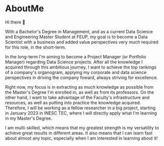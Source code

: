 # AboutMe

Hi there 👋

With a Bachelor's Degree in Management, and as a current Data Science and Engineering Master Student at FEUP, my goal is to become a Data Scientist with a business and added value perspectives very much required for this role, in the short-term.

In the long-term I'm aiming to become a Project Manager (or Portfolio Manager) regarding Data Science projects. After all the knowledge I acquired through this ambitious journey, I want to achieve the top rankings of a company's organogram, applying my corporate and data science perspectives in driving the company foward, always striving for excellence.

Right now, my focus is in extracting as much knowledge as possible from the Master's Degree I'm enrolled in, as well as from its professors. On the other hand, I want to take advantage of the Faculty's infrastructure and resources, as well as putting into practice the knowledge acquired. Therefore, I will be working as a fellow researcher in a big project, starting in January 2023 in INESC TEC, where I will directly apply what I'm learning in my Master's Degree.

I am multi-skilled, which means that my greatest strength is my versatility to achieve great results in different areas. It also means that I can learn fast about almost any topic, especially when I am interested in learning about it!
